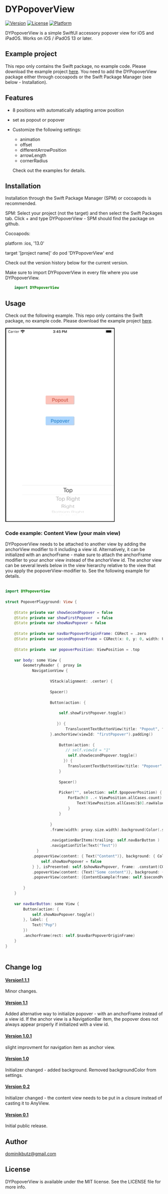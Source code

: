 # DYPopoverView

[![Version](https://img.shields.io/cocoapods/v/DYPopoverView.svg?style=flat)](https://cocoapods.org/pods/DYPopoverView)
[![License](https://img.shields.io/cocoapods/l/DYPopoverView.svg?style=flat)](https://cocoapods.org/pods/DYPopoverView)
[![Platform](https://img.shields.io/cocoapods/p/DYPopoverView.svg?style=flat)](https://cocoapods.org/pods/DYPopoverView)


DYPopoverView is a simple SwiftUI accessory popover view for iOS and iPadOS. Works on iOS / iPadOS 13 or later. 

## Example project

This repo only contains the Swift package, no example code. Please download the example project [here](https://github.com/DominikButz/DYPopoverViewExample.git).
You need to add the DYPopoverView package either through cocoapods or the Swift Package Manager (see below - Installation). 

## Features

* 8 positions with automatically adapting arrow position
* set as popout or popover
* Customize the following settings:
	- animation
	- offset
	- differentArrowPosition
	- arrowLength
	- cornerRadius

	Check out the examples for details. 


## Installation


Installation through the Swift Package Manager (SPM) or cocoapods is recommended. 

SPM:
Select your project (not the target) and then select the Swift Packages tab. Click + and type DYPopoverView - SPM should find the package on github. 

Cocoapods:

platform :ios, '13.0'

target '[project name]' do
 	pod 'DYPopoverView'
end


Check out the version history below for the current version.


Make sure to import DYPopoverView in every file where you use DYPopoverView. 

```Swift
    import DYPopoverView
```

## Usage

Check out the following example. This repo only contains the Swift package, no example code. Please download the example project [here](https://github.com/DominikButz/DYPopoverViewExample.git).


![DYPopoverView example](gitResources/example01.gif) 


### Code example: Content View (your main view)


DYPopoverView needs to be attached to another view by adding the anchorView modifier to it including a view id. Alternatively, it can be initialized with an anchorFrame - make sure to attach the anchorFrame modifier to your anchor view instead of the anchorView id. The anchor view can be several levels below in the view hierarchy relative to the view that you apply the popoverView-modifier to. 
See the following example for details.

```Swift

import DYPopoverView

struct PopoverPlayground: View {
    
    @State private var showSecondPopover = false
    @State private var showFirstPopover  = false
    @State private var showNavPopover = false
    
    @State private var navBarPopoverOriginFrame: CGRect = .zero
    @State private var secondPopoverFrame = CGRect(x: 0, y: 0, width: UIScreen.main.bounds.width * 0.75, height:150 )

    @State private  var popoverPosition: ViewPosition = .top
    
    var body: some View {
        GeometryReader {  proxy in
            NavigationView {
                
                    VStack(alignment: .center) {
               
                    Spacer()
                  
                    Button(action: {

                        self.showFirstPopover.toggle()
                           
                       }) {
                           TranslucentTextButtonView(title: "Popout", foregroundColor: .red, backgroundColor: .red, frameWidth: 100)
                    }.anchorView(viewId: "firstPopover").padding()
                           
                        Button(action: {
                           // self.viewId = "1"
                            self.showSecondPopover.toggle()
                          }) {
                            TranslucentTextButtonView(title: "Popover", foregroundColor: .accentColor, backgroundColor: .accentColor, frameWidth: 100).anchorView(viewId: "secondPopover")
                        }

                        Spacer()
                    
                        Picker("", selection: self.$popoverPosition) {
                            ForEach(0 ..< ViewPosition.allCases.count) {
                                Text(ViewPosition.allCases[$0].rawValue).tag(ViewPosition.allCases[$0])
                            }
                        }
                         
                    }
                    .frame(width: proxy.size.width).background(Color(.systemBackground))

                    .navigationBarItems(trailing: self.navBarButton )
                    .navigationTitle(Text("Test"))
              }
            .popoverView(content: { Text("Content")}, background: { Color(.secondarySystemBackground).onTapGesture {
                self.showNavPopover = false
            } }, isPresented: self.$showNavPopover, frame: .constant(CGRect(x:0, y:0, width: 200, height: 200)), anchorFrame: self.navBarPopoverOriginFrame, popoverType: .popout, position: .bottomLeft, viewId: "")
            .popoverView(content: {Text("Some content")}, background: {BlurView(style: .systemChromeMaterial)}, isPresented: self.$showFirstPopover, frame: .constant(CGRect(x: 0, y: 0, width: 150, height: 150)),  anchorFrame: nil, popoverType: .popout, position: self.popoverPosition, viewId: "firstPopover", settings: DYPopoverViewSettings(shadowRadius: 20))
            .popoverView(content: {ContentExample(frame: self.$secondPopoverFrame, show:self.$showSecondPopover)}, background: {Color(.secondarySystemBackground)}, isPresented: self.$showSecondPopover, frame: self.$secondPopoverFrame, anchorFrame: nil, popoverType: .popover, position: self.popoverPosition, viewId: "secondPopover", settings: DYPopoverViewSettings(cornerRadius: (30, 30, 30, 30)))
            
        }
    }
    
    var navBarButton: some View {
        Button(action: {
            self.showNavPopover.toggle()
        }, label: {
            Text("Pop")
        })
        .anchorFrame(rect: self.$navBarPopoverOriginFrame)
    }
}
   

```


## Change log

#### [Version1.1.1](https://github.com/DominikButz/DYPopoverView/releases/tag/1.1.1)
Minor changes.

#### [Version 1.1](https://github.com/DominikButz/DYPopoverView/releases/tag/1.1)
 Added alternative way to initialize popover - with an anchorFrame instead of a view id. 
 If the anchor view is a NavigationBar item, the popover does not always appear properly if initialized with a view id.

 #### [Version 1.0.1](https://github.com/DominikButz/DYPopoverView/releases/tag/1.0.1)
 slight improvment for navigation item as anchor view.
 
 #### [Version 1.0](https://github.com/DominikButz/DYPopoverView/releases/tag/1.0)
  Initializer changed - added background. Removed backgroundColor from settings. 
  

#### [Version 0.2](https://github.com/DominikButz/DYPopoverView/releases/tag/0.2)
 Initializer changed - the content view needs to be put in a closure instead of casting it to AnyView.
 
#### [Version 0.1](https://github.com/DominikButz/DYPopoverView/releases/tag/0.1)

Initial public release. 


## Author

dominikbutz@gmail.com

## License

DYPopoverView is available under the MIT license. See the LICENSE file for more info.

